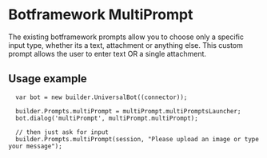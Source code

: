 # Botframework MultiPrompt

The existing botframework prompts allow you to choose only a specific input type, whether its a text, attachment or anything else.
This custom prompt allows the user to enter text OR a single attachment.

## Usage example
  ```
    var bot = new builder.UniversalBot((connector));

    builder.Prompts.multiPrompt = multiPrompt.multiPromptsLauncher;
    bot.dialog('multiPrompt', multiPrompt.multiPrompt);

    // then just ask for input
    builder.Prompts.multiPrompt(session, "Please upload an image or type your message");
  ```